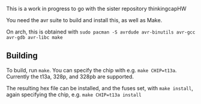 This is a work in progress to go with the sister repository thinkingcapHW

You need the avr suite to build and install this, as well as Make.

On arch, this is obtained with `sudo pacman -S avrdude avr-binutils avr-gcc avr-gdb avr-libc make`

## Building

To build, run `make`. You can specify the chip with e.g. `make CHIP=t13a`. Currently the t13a, 328p, and 328pb are supported. 

The resulting hex file can be installed, and the fuses set, with `make install`, again specifying the chip, e.g. `make CHIP=t13a install`

